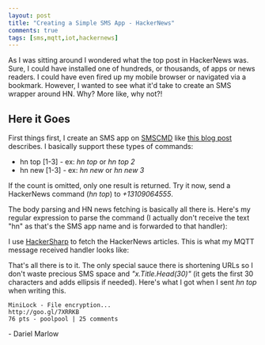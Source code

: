 ```yaml
---
layout: post
title: "Creating a Simple SMS App - HackerNews"
comments: true
tags: [sms,mqtt,iot,hackernews]
---
```


As I was sitting around I wondered what the top post in HackerNews was. Sure, I could have installed one of hundreds, or thousands, of apps or news readers. I could have even fired up my mobile browser or navigated via a bookmark. However, I wanted to see what it'd take to create an SMS wrapper around HN. Why? More like, why not?!

## Here it Goes
First things first, I create an SMS app on [SMSCMD](http://www.smscmd.net/) like [this blog post](/2014/07/sms-enabling-your-app-or-device.html) describes. I basically support these types of commands:

* hn top \[1\-3\] \- ex: _hn top_ or _hn top 2_
* hn new \[1\-3\] \- ex: _hn new_ or _hn new 3_

If the count is omitted, only one result is returned. Try it now, send a HackerNews command \(_hn top_\) to _\+13109064555_.

The body parsing and HN news fetching is basically all there is. Here's my regular expression to parse the command \(I actually don't receive the text "hn" as that's the SMS app name and is forwarded to that handler\):

<script src="https://gist.github.com/dmarlow/2ea49c00ebc2e4e8e951.js"></script>

I use [HackerSharp](https://github.com/neilkennedy/HackerSharp/) to fetch the HackerNews articles. This is what my MQTT message received handler looks like:

<script src="https://gist.github.com/dmarlow/9b584475b025c2bc277a.js"></script>

That's all there is to it. The only special sauce there is shortening URLs so I don't waste precious SMS space and _"x\.Title\.Head\(30\)"_ \(it gets the first 30 characters and adds ellipsis if needed\). Here's what I got when I sent _hn top_ when writing this.

	MiniLock - File encryption...
	http://goo.gl/7XRRKB
	76 pts - poolpool | 25 comments

\- Dariel Marlow
